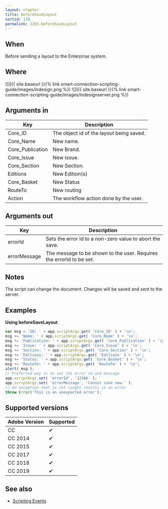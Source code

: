 ```yaml
---
layout: chapter
title: beforeSaveLayout
sortid: 139
permalink: 1203-beforeSaveLayout
---
```


## When

Before sending a layout to the Enterprise system.

## Where

![]({{ site.baseurl }}{% link smart-connection-scripting-guide/images/indesign.png %}) ![]({{ site.baseurl }}{% link smart-connection-scripting-guide/images/indesignserver.png %})

## Arguments in

|Key | Description |
|----|-------------|
|Core_ID |The object id of the layout being saved.|
|Core_Name |New name.|
|Core_Publication| New Brand.|
|Core_Issue |New Issue.|
|Core_Section |New Section.|
|Editions |New Edition(s)|
|Core_Basket |New Status|
|RouteTo |New routing|
|Action |The workflow action done by the user.|

## Arguments out

|Key |Description|
|----|-----------|
|errorId |Sets the error id to a non-zero value to abort the save.|
|errorMessage |The message to be shown to the user. Requires the errorId to be set.

## Notes

The script can change the document. Changes will be saved and sent to the server.

## Examples

**Using beforeSaveLayout**

```javascript
var msg = 'ID: ' + app.scriptArgs.get( 'Core_ID' ) + '\n';
msg += 'Name: ' + app.scriptArgs.get( 'Core_Name' ) + '\n';
msg += 'Publication: ' + app.scriptArgs.get( 'Core_Publication' ) + '\n';
msg += 'Issue: ' + app.scriptArgs.get( 'Core_Issue' ) + '\n';
msg += 'Section: ' + app.scriptArgs.get( 'Core_Section' ) + '\n';
msg += 'Editions: ' + app.scriptArgs.get( 'Editions' ) + '\n';
msg += 'Status: ' + app.scriptArgs.get( 'Core_Basket' ) + '\n';
msg += 'RouteTo: ' + app.scriptArgs.get( 'RouteTo' ) + '\n';
alert( msg );
// Preferred way is to set the error id and message
app.scriptArgs.set( 'errorId', '12366' );
app.scriptArgs.set( 'errorMessage', 'Cannot save now.' );
// An exception that is not caught results in an error
throw Error('This is an unexpected error');
```

## Supported versions

| Adobe Version | Supported |
|---------------|-----------|
| CC            | ✔         |
| CC 2014       | ✔         |
| CC 2015       | ✔         |
| CC 2017       | ✔         |
| CC 2018       | ✔         |
| CC 2019       | ✔         |

## See also

* [Scripting Events](./index.md)